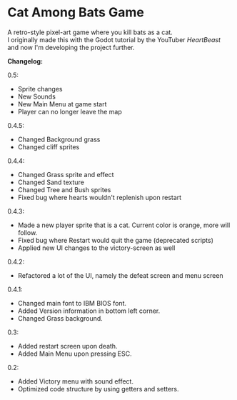 # Cat Among Bats Game
A retro-style pixel-art game where you kill bats as a cat.  
I originally made this with the Godot tutorial by the YouTuber *HeartBeast* and now I'm developing the project further.

**Changelog:**  

0.5:
- Sprite changes
- New Sounds
- New Main Menu at game start
- Player can no longer leave the map


0.4.5:
- Changed Background grass
- Changed cliff sprites

0.4.4:
- Changed Grass sprite and effect
- Changed Sand texture
- Changed Tree and Bush sprites
- Fixed bug where hearts wouldn't replenish upon restart

0.4.3:
- Made a new player sprite that is a cat. Current color is orange, more will follow.
- Fixed bug where Restart would quit the game (deprecated scripts)
- Applied new UI changes to the victory-screen as well

0.4.2:
- Refactored a lot of the UI, namely the defeat screen and menu screen

0.4.1:
- Changed main font to IBM BIOS font.
- Added Version information in bottom left corner.
- Changed Grass background.

0.3:
- Added restart screen upon death.
- Added Main Menu upon pressing ESC.

0.2:
- Added Victory menu with sound effect.
- Optimized code structure by using getters and setters.
